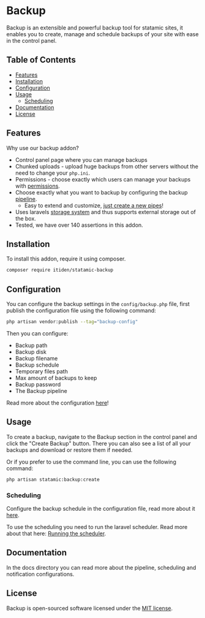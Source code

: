 # Backup

Backup is an extensible and powerful backup tool for statamic sites, it enables you to create, manage and schedule backups of your site with ease in the control panel.

## Table of Contents

- [Features](#features)
- [Installation](#installation)
- [Configuration](#configuration)
- [Usage](#usage)
  - [Scheduling](#scheduling)
- [Documentation](#documentation)
- [License](#license)

## Features

Why use our backup addon?

- Control panel page where you can manage backups
- Chunked uploads - upload huge backups from other servers without the need to change your `php.ini`.
- Permissions - choose exactly which users can manage your backups with [permissions](https://statamic.dev/users#permissions).
- Choose exactly what you want to backup by configuring the backup [pipeline](docs/pipeline.md).
  - Easy to extend and customize, [just create a new pipes](docs/pipeline.md#creating-a-new-backup-pipe)!
- Uses laravels [storage system](https://laravel.com/docs/11.x/filesystem) and thus supports external storage out of the box.
- Tested, we have over 140 assertions in this addon.

## Installation

To install this addon, require it using composer.

```bash
composer require itiden/statamic-backup
```

## Configuration

You can configure the backup settings in the `config/backup.php` file, first publish the configuration file using the following command:

```bash
php artisan vendor:publish --tag="backup-config"
```

Then you can configure:

- Backup path
- Backup disk
- Backup filename
- Backup schedule
- Temporary files path
- Max amount of backups to keep
- Backup password
- The Backup pipeline

Read more about the configuration [here](docs/configuration.md)!

## Usage

To create a backup, navigate to the Backup section in the control panel and click the "Create Backup" button. There you can also see a list of all your backups and download or restore them if needed.

Or if you prefer to use the command line, you can use the following command:

```bash
php artisan statamic:backup:create
```

### Scheduling

Configure the backup schedule in the configuration file, read more about it [here](docs/scheduling.md).

To use the scheduling you need to run the laravel scheduler. Read more about that here: [Running the scheduler](https://laravel.com/docs/10.x/scheduling#running-the-scheduler).

## Documentation

In the docs directory you can read more about the pipeline, scheduling and notification configurations.

## License

Backup is open-sourced software licensed under the [MIT license](LICENSE.md).
